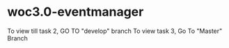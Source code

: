 # woc3.0-eventmanager
To view till task 2, GO TO "develop" branch
To view task 3, Go To "Master" Branch
